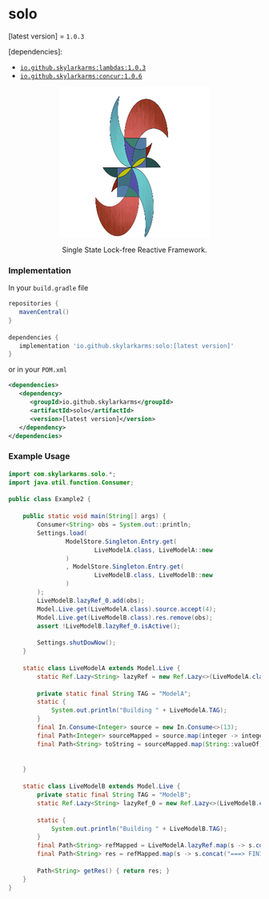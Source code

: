 # solo

[latest version] = `1.0.3`

[dependencies]: 
   - [`io.github.skylarkarms:lambdas:1.0.3`](https://github.com/Skylarkarms/Lambdas)
   - [`io.github.skylarkarms:concur:1.0.6`](https://github.com/Skylarkarms/Concur)


<p align="center">
  <img src="solo_logo.svg" width="300" height="300">
</p>

<p align="center">
Single State Lock-free Reactive Framework.
</p>

### Implementation
In your `build.gradle` file
```groovy
repositories {
   mavenCentral()
}

dependencies {
   implementation 'io.github.skylarkarms:solo:[latest version]'
}
```

or in your `POM.xml`
```xml
<dependencies>
   <dependency>
      <groupId>io.github.skylarkarms</groupId>
      <artifactId>solo</artifactId>
      <version>[latest version]</version>
   </dependency>
</dependencies>
```

### Example Usage

```java
import com.skylarkarms.solo.*;
import java.util.function.Consumer;

public class Example2 {

    public static void main(String[] args) {
        Consumer<String> obs = System.out::println;
        Settings.load(
                ModelStore.Singleton.Entry.get(
                        LiveModelA.class, LiveModelA::new
                )
                , ModelStore.Singleton.Entry.get(
                        LiveModelB.class, LiveModelB::new
                )
        );
        LiveModelB.lazyRef_0.add(obs);
        Model.Live.get(LiveModelA.class).source.accept(4);
        Model.Live.get(LiveModelB.class).res.remove(obs);
        assert !LiveModelB.lazyRef_0.isActive();

        Settings.shutDowNow();
    }

    static class LiveModelA extends Model.Live {
        static Ref.Lazy<String> lazyRef = new Ref.Lazy<>(LiveModelA.class, modelA -> modelA.toString);

        private static final String TAG = "ModelA";
        static {
            System.out.println("Building " + LiveModelA.TAG);
        }
        final In.Consume<Integer> source = new In.Consume<>(13);
        final Path<Integer> sourceMapped = source.map(integer -> integer * 5);
        final Path<String> toString = sourceMapped.map(String::valueOf);


    }

    static class LiveModelB extends Model.Live {
        private static final String TAG = "ModelB";
        static Ref.Lazy<String> lazyRef_0 = new Ref.Lazy<>(LiveModelB.class, LiveModelB::getRes);

        static {
            System.out.println("Building " + LiveModelB.TAG);
        }
        final Path<String> refMapped = LiveModelA.lazyRef.map(s -> s.concat(" MIXED!!!"));
        final Path<String> res = refMapped.map(s -> s.concat("===> FINISHED!!!"));

        Path<String> getRes() { return res; }
    }
}
```